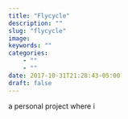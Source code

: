 ```yaml
---
title: "Flycycle"
description: ""
slug: "flycycle"
image: 
keywords: ""
categories: 
    - ""
    - ""
date: 2017-10-31T21:28:43-05:00
draft: false
---
```


a personal project where i 